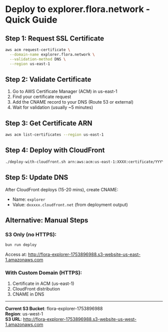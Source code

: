 # Deploy to explorer.flora.network - Quick Guide

## Step 1: Request SSL Certificate
```bash
aws acm request-certificate \
  --domain-name explorer.flora.network \
  --validation-method DNS \
  --region us-east-1
```

## Step 2: Validate Certificate
1. Go to AWS Certificate Manager (ACM) in us-east-1
2. Find your certificate request
3. Add the CNAME record to your DNS (Route 53 or external)
4. Wait for validation (usually ~5 minutes)

## Step 3: Get Certificate ARN
```bash
aws acm list-certificates --region us-east-1
```

## Step 4: Deploy with CloudFront
```bash
./deploy-with-cloudfront.sh arn:aws:acm:us-east-1:XXXX:certificate/YYYY
```

## Step 5: Update DNS
After CloudFront deploys (15-20 mins), create CNAME:
- Name: `explorer`
- Value: `dxxxxx.cloudfront.net` (from deployment output)

## Alternative: Manual Steps

### S3 Only (no HTTPS):
```bash
bun run deploy
```
Access at: http://flora-explorer-1753896988.s3-website-us-east-1.amazonaws.com

### With Custom Domain (HTTPS):
1. Certificate in ACM (us-east-1)
2. CloudFront distribution
3. CNAME in DNS

---

**Current S3 Bucket**: flora-explorer-1753896988  
**Region**: us-west-1  
**S3 URL**: http://flora-explorer-1753896988.s3-website-us-west-1.amazonaws.com